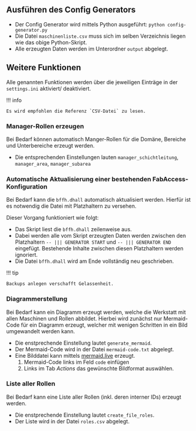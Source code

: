 
## Ausführen des Config Generators

- Der Config Generator wird mittels Python ausgeführt: `python config-generator.py`
- Die Datei `maschinenliste.csv` muss sich im selben Verzeichnis liegen wie das obige Python-Skript.
- Alle erzeugten Daten werden im Unterordner `output` abgelegt.


## Weitere Funktionen

Alle genannten Funktionen werden über die jeweiligen Einträge in der `settings.ini` aktiviert/ deaktiviert.

!!! info

    Es wird empfohlen die Referenz `CSV-Datei` zu lesen.

### Manager-Rollen erzeugen

Bei Bedarf können automatisch Manger-Rollen für die Domäne, Bereiche und Unterbereiche erzeugt werden.

- Die entsprechenden Einstellungen lauten `manager_schichtleitung`, `manager_area`, `manager_subarea`


### Automatische Aktualisierung einer bestehenden FabAccess-Konfiguration

Bei Bedarf kann die `bffh.dhall` automatisch aktualisiert werden. Hierfür ist es notwendig die Datei mit Platzhaltern zu versehen.

Dieser Vorgang funktioniert wie folgt:

- Das Skript liest die `bffh.dhall` zeilenweise aus.
- Dabei werden alle vom Skript erzeugten Daten werden zwischen den Platzhaltern `-- ||| GENERATOR START` und `-- ||| GENERATOR END` eingefügt. Bestehende Inhalte zwischen diesen Platzhaltern werden ignoriert.
- Die Datei `bffh.dhall` wird am Ende vollständig neu geschrieben.

!!! tip

    Backups anlegen verschafft Gelassenheit.


### Diagrammerstellung

Bei Bedarf kann ein Diagramm erzeugt werden, welche die Werkstatt mit allen Maschinen und Rollen abbildet. Hierbei wird zunächst nur Mermaid-Code für ein Diagramm erzeugt, welcher mit wenigen Schritten in ein Bild umgewandelt werden kann.

- Die enstprechende Einstellung lautet `generate_mermaid`.
- Der Mermaid-Code wird in der Datei `mermaid-code.txt` abgelegt.
- Eine Bilddatei kann mittels [mermaid.live](https://mermaid.live) erzeugt.
    1. Mermaid-Code links im Feld `code` einfügen
    2. Links im Tab *Actions* das gewünschte Bildformat auswählen.

### Liste aller Rollen

Bei Bedarf kann eine Liste aller Rollen (inkl. deren interner IDs) erzeugt werden.

- Die enstprechende Einstellung lautet `create_file_roles`.
- Der Liste wird in der Datei `roles.csv` abgelegt.